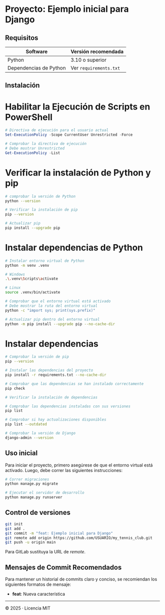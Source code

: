 
# Proyecto: Ejemplo inicial para Django

## Requisitos
| Software | Versión recomendada |
|----------|--------------------|
| Python   | 3.10 o superior |
| Dependencias de Python | Ver `requirements.txt` |

## Instalación

# Habilitar la Ejecución de Scripts en PowerShell
```powershell
# Directiva de ejecución para el usuario actual
Set-ExecutionPolicy -Scope CurrentUser Unrestricted -Force

# Comprobar la directiva de ejecución
# Debe mostrar Unrestricted
Get-ExecutionPolicy -List
```

# Verificar la instalación de Python y pip
```bash
# comprobar la versión de Python
python --version

# Verificar la instalación de pip
pip --version

# Actualizar pip
pip install --upgrade pip
```

# Instalar dependencias de Python
```bash
# Instalar entorno virtual de Python
python -m venv .venv

# Windows
.\.venv\Scripts\activate

# Linux
source .venv/bin/activate

# Comprobar que el entorno virtual está activado
# Debe mostrar la ruta del entorno virtual
python -c "import sys; print(sys.prefix)"

# Actualizar pip dentro del entorno virtual
python -m pip install --upgrade pip --no-cache-dir
```

# Instalar dependencias
```bash
# Comprobar la versión de pip
pip --version

# Instalar las dependencias del proyecto
pip install -r requirements.txt --no-cache-dir

# Comprobar que las dependencias se han instalado correctamente
pip check

# Verificar la instalación de dependencias

# Comprobar las dependencias instaladas con sus versiones
pip list

# Comprobar si hay actualizaciones disponibles
pip list --outdated

# Comprobar la versión de Django
django-admin --version
```

## Uso inicial
Para iniciar el proyecto, primero asegúrese de que el entorno virtual está activado. Luego, debe correr las siguientes instrucciones:

```bash
# Correr migraciones
python manage.py migrate

# Ejecutar el servidor de desarrollo
python manage.py runserver
```

## Control de versiones

```bash
git init
git add .
git commit -m "feat: Ejemplo inicial para Django"
git remote add origin https://github.com/USUARIO/my_tennis_club.git
git push -u origin main
```

Para GitLab sustituya la URL de *remote*.

## Mensajes de Commit Recomendados

Para mantener un historial de commits claro y conciso, se recomiendan los siguientes formatos de mensaje:

*   **feat**: Nueva característica

---

© 2025 · Licencia MIT
